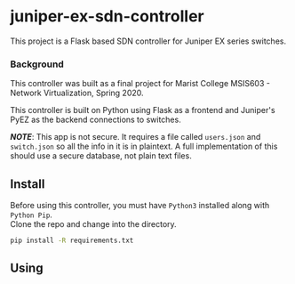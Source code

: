 # juniper-ex-sdn-controller
This project is a Flask based SDN controller for Juniper EX series switches.

### Background
This controller was built as a final project for Marist College MSIS603 - Network Virtualization, Spring 2020.

This controller is built on Python using Flask as a frontend and Juniper's PyEZ as the backend connections to switches.

***NOTE***: This app is not secure. It requires a file called `users.json` and `switch.json` so all the info in it is in plaintext. A full implementation of this should use a secure database, not plain text files.

## Install
Before using this controller, you must have `Python3` installed along with `Python Pip`.<br>
Clone the repo and change into the directory.
```bash
pip install -R requirements.txt
```

## Using
